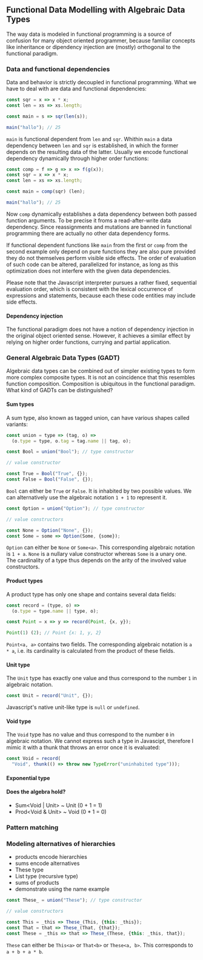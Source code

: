## Functional Data Modelling with Algebraic Data Types

The way data is modeled in functional programming is a source of confusion for many object oriented programmer, because familiar concepts like inheritance or dipendency injection are (mostly) orthogonal to the functional paradigm.

### Data and functional dependencies

Data and behavior is strictly decoupled in functional programming. What we have to deal with are data and functional dependencies:

```javascript
const sqr = x => x * x;
const len = xs => xs.length;

const main = s => sqr(len(s));

main("hallo"); // 25
```
`main` is functional dependent from `len` and `sqr`. Whithin `main` a data dependency between `len` and `sqr` is established, in which the former depends on the resulting data of the latter. Usually we encode functional dependency dynamically through higher order functions:

```javascript
const comp = f => g => x => f(g(x));
const sqr = x => x * x;
const len = xs => xs.length;

const main = comp(sqr) (len);

main("hallo"); // 25
```
Now `comp` dynamically establishes a data dependency between both passed function arguments. To be precise it froms a read-after-write data dependency. Since reassignments and mutations are banned in functional programming there are actually no other data dependency forms.

If functional dependent functions like `main` from the first or `comp` from the second example only depend on pure functions they are also pure provided they do not themselves perform visible side effects. The order of evaluation of such code can be altered, parallelized for instance, as long as this optimization does not interfere with the given data dependencies.

Please note that the Javascript interpreter pursues a rather fixed, sequential evaluation order, which is consistent with the lexical occurrence of expressions and statements, because each these code entities may include side effects.

#### Dependency injection

The functional paradigm does not have a notion of dependency injection in the original object oriented sense. However, it achieves a similar effect by relying on higher order functions, currying and partial application.

### General Algebraic Data Types (GADT)

Algebraic data types can be combined out of simpler existing types to form more complex composite types. It is not an coincidence that this resembles function composition. Composition is ubiquitous in the functional paradigm. What kind of GADTs can be distinguished?

#### Sum types

A sum type, also known as tagged union, can have various shapes called variants:

```javascript
const union = type => (tag, o) =>
  (o.type = type, o.tag = tag.name || tag, o);

const Bool = union("Bool"); // type constructor

// value constructor

const True = Bool("True", {});
const False = Bool("False", {});
```
`Bool` can either be `True` or `False`. It is inhabited by two possible values. We can alternatively use the algebraic notation `1 + 1` to represent it.

```javascript
const Option = union("Option"); // type constructor

// value constructors

const None = Option("None", {});
const Some = some => Option(Some, {some});
```
`Option` can either be `None` or `Some<a>`. This corresponding algebraic notation is `1 + a`. `None` is a nullary value constructor whereas `Some` is a unary one. The cardinality of a type thus depends on the arity of the involved value constructors.

#### Product types

A product type has only one shape and contains several data fields:

```javascript
const record = (type, o) =>
  (o.type = type.name || type, o);

const Point = x => y => record(Point, {x, y});

Point(1) (2); // Point {x: 1, y, 2}
```
`Point<a, a>` contains two fields. The corresponding algebraic notation is `a * a`, i.e. its cardinality is calculated from the product of these fields.

#### Unit type

The `Unit` type has exactly one value and thus correspond to the number `1` in algebraic notation.

```javascript
const Unit = record("Unit", {});
```
Javascript's native unit-like type is `null` or `undefined`.

#### Void type

The `Void` type has no value and thus correspond to the number `0` in algebraic notation. We cannot express such a type in Javascipt, therefore I mimic it with a thunk that throws an error once it is evaluated:

```javascript
const Void = record(
  "Void", thunk(() => throw new TypeError("uninhabited type")));
```
#### Exponential type

#### Does the algebra hold?

* Sum<Void | Unit> ~ Unit (0 + 1 = 1)
* Prod<Void & Unit> ~ Void (0 * 1 = 0)

### Pattern matching

### Modeling alternatives of hierarchies

* products encode hierarchies
* sums encode alternatives
* These type
* List type (recursive type)
* sums of products
* demonstrate using the name example

```javascript
const These_ = union("These"); // type constructor

// value constructors

const This = _this => These_(This, {this: _this});
const That = that => These_(That, {that});
const These = _this => that => These_(These, {this: _this, that});
```
`These` can either be `This<a>` or `That<b>` or `These<a, b>`. This corresponds to `a + b + a * b`.
